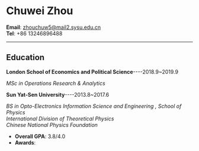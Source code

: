 # Chuwei Zhou   

**Email**:  zhouchuw5@mail2.sysu.edu.cn   
**Tel**: +86 13246896488


-------------------


## Education    
**London School of Economics and Political Science**----2018.9~2019.9    


_MSc in Operations Research & Analytics_         

**Sun Yat-Sen University**----2013.8~2017.6          

_BS in Opto-Electronics Information Science and Engineering , School of Physics_    
_International Division of Theoretical Physics_     
_Chinese National Physics Foundation_     
- **Overall GPA**: 3.8/4.0    
- **Awards**:    


